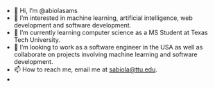 - 👋 Hi, I’m @abiolasams
- 👀 I’m interested in machine learning, artificial intelligence, web development and software development.  
- 🌱 I’m currently learning computer science as a MS Student at Texas Tech University. 
- 💞️ I’m looking to work as a software engineer in the USA as well as collaborate on projects involving machine learning and software development.
- 📫 How to reach me, email me at sabiola@ttu.edu.
-

<!---
abiolasams/abiolasams is a ✨ special ✨ repository because its `README.md` (this file) appears on your GitHub profile.
You can click the Preview link to take a look at your changes.
--->
